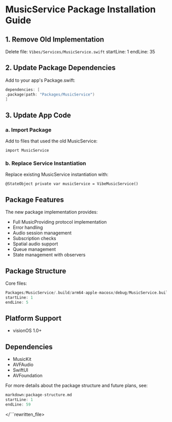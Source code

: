 # MusicService Package Installation Guide

## 1. Remove Old Implementation

Delete file: 
`Vibes/Services/MusicService.swift`
startLine: 1
endLine: 35


## 2. Update Package Dependencies

Add to your app's Package.swift:

```swift
dependencies: [
.package(path: "Packages/MusicService")
]
```


## 3. Update App Code

### a. Import Package
Add to files that used the old MusicService:

`import MusicService`


### b. Replace Service Instantiation
Replace existing MusicService instantiation with:

`@StateObject private var musicService = VibeMusicService()`


## Package Features

The new package implementation provides:
- Full MusicProviding protocol implementation
- Error handling
- Audio session management
- Subscription checks
- Spatial audio support
- Queue management
- State management with observers

## Package Structure

Core files:
```swift
Packages/MusicService/.build/arm64-apple-macosx/debug/MusicService.build/sources
startLine: 1
endLine: 5
```


## Platform Support
- visionOS 1.0+

## Dependencies
- MusicKit
- AVFAudio
- SwiftUI
- AVFoundation

For more details about the package structure and future plans, see:

```swift
markdown:package-structure.md
startLine: 1
endLine: 59

```
</```rewritten_file>